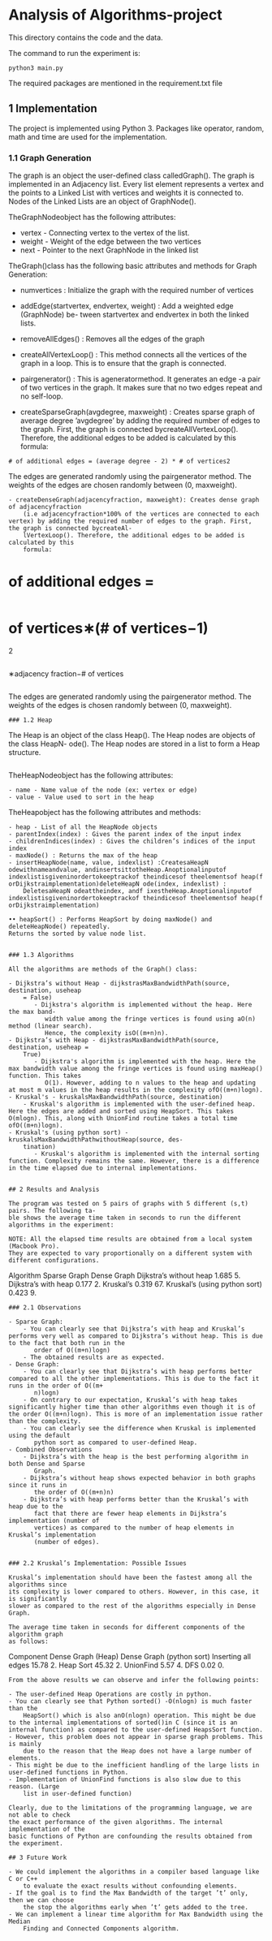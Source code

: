 # Analysis of Algorithms-project


This directory contains the code and the data.


The command to run the experiment is:

```
python3 main.py
```

The required packages are mentioned in the requirement.txt file


## 1 Implementation

The project is implemented using Python 3. Packages like operator, random, math and time
are used for the implementation.

### 1.1 Graph Generation

The graph is an object the user-defined class calledGraph(). The graph is implemented
in an Adjacency list. Every list element represents a vertex and the points to a Linked List
with vertices and weights it is connected to. Nodes of the Linked Lists are an object of
GraphNode().

TheGraphNodeobject has the following attributes:

- vertex - Connecting vertex to the vertex of the list.
- weight - Weight of the edge between the two vertices
- next - Pointer to the next GraphNode in the linked list

TheGraph()class has the following basic attributes and methods for Graph Generation:

- numvertices : Initialize the graph with the required number of vertices
- addEdge(startvertex, endvertex, weight) : Add a weighted edge (GraphNode) be-
    tween startvertex and endvertex in both the linked lists.
- removeAllEdges() : Removes all the edges of the graph
- createAllVertexLoop() : This method connects all the vertices of the graph in a loop.
    This is to ensure that the graph is connected.
- pairgenerator() : This is ageneratormethod. It generates an edge -a pair of two vertices in the graph. It makes sure that no two edges repeat and no self-loop.


- createSparseGraph(avgdegree, maxweight) : Creates sparse graph of average degree
    ’avgdegree’ by adding the required number of edges to the graph. First, the graph is
    connected bycreateAllVertexLoop(). Therefore, the additional edges to be added
    is calculated by this formula:

```
# of additional edges = (average degree - 2) * # of vertices2
```

The edges are generated randomly using the pairgenerator method. The weights of
the edges are chosen randomly between (0, maxweight).
```
- createDenseGraph(adjacencyfraction, maxweight): Creates dense graph of adjacencyfraction
    (i.e adjacencyfraction*100% of the vertices are connected to each vertex) by adding the required number of edges to the graph. First, the graph is connected bycreateAl-
    lVertexLoop(). Therefore, the additional edges to be added is calculated by this
    formula:

```
# of additional edges =
```
```
# of vertices∗(# of vertices−1)
2
```
```
∗adjacency fraction−# of vertices
```
```
The edges are generated randomly using the pairgenerator method. The weights of
the edges is chosen randomly between (0, maxweight).
```
### 1.2 Heap

```
The Heap is an object of the class Heap(). The Heap nodes are objects of the class HeapN-
ode(). The Heap nodes are stored in a list to form a Heap structure.
```
```
TheHeapNodeobject has the following attributes:
```
- name - Name value of the node (ex: vertex or edge)
- value - Value used to sort in the heap

```
TheHeapobject has the following attributes and methods:
```
- heap - List of all the HeapNode objects
- parentIndex(index) : Gives the parent index of the input index
- childrenIndices(index) : Gives the children’s indices of the input index
- maxNode() : Returns the max of the heap
- insertHeapNode(name, value, indexlist) :CreatesaHeapN odewithnameandvalue, andinsertsittotheHeap.Anoptionalinputof indexlistisgiveninordertokeeptrackof theindicesof theelementsof heap(f orDijkstraimplementation)deleteHeapN ode(index, indexlist) :
    DeletesaHeapN odeattheindex, andf ixestheHeap.Anoptionalinputof indexlistisgiveninordertokeeptrackof theindicesof theelementsof heap(f orDijkstraimplementation)

•• heapSort() : Performs HeapSort by doing maxNode() and deleteHeapNode() repeatedly.
Returns the sorted by value node list.


### 1.3 Algorithms

All the algorithms are methods of the Graph() class:

- Dijkstra’s without Heap - dijkstrasMaxBandwidthPath(source, destination, useheap
    = False)
       - Dijkstra's algorithm is implemented without the heap. Here the max band-
          width value among the fringe vertices is found using aO(n) method (linear search).
          Hence, the complexity isO((m+n)n).
- Dijkstra’s with Heap - dijkstrasMaxBandwidthPath(source, destination, useheap =
    True)
       - Dijkstra's algorithm is implemented with the heap. Here the max bandwidth value among the fringe vertices is found using maxHeap() function. This takes
          O(1). However, adding to n values to the heap and updating at most m values in the heap results in the complexity ofO((m+n)logn).
- Kruskal's - kruskalsMaxBandwidthPath(source, destination)
    - Kruskal's algorithm is implemented with the user-defined heap. Here the edges are added and sorted using HeapSort. This takes O(mlogn). This, along with UnionFind routine takes a total time ofO((m+n)logn).
- Kruskal's (using python sort) - kruskalsMaxBandwidthPathwithoutHeap(source, des-
    tination)
       - Kruskal's algorithm is implemented with the internal sorting function. Complexity remains the same. However, there is a difference in the time elapsed due to internal implementations.


## 2 Results and Analysis

The program was tested on 5 pairs of graphs with 5 different (s,t) pairs. The following ta-
ble shows the average time taken in seconds to run the different algorithms in the experiment:

NOTE: All the elapsed time results are obtained from a local system (Macbook Pro).
They are expected to vary proportionally on a different system with different configurations.

```
Algorithm Sparse Graph Dense Graph
Dijkstra’s without heap 1.685 5.
Dijkstra’s with heap 0.177 2.
Kruskal’s 0.319 67.
Kruskal’s (using python sort) 0.423 9.
```
### 2.1 Observations

- Sparse Graph:
    - You can clearly see that Dijkstra’s with heap and Kruskal’s performs very well as compared to Dijkstra’s without heap. This is due to the fact that both run in the
       order of O((m+n)logn)
    - The obtained results are as expected.
- Dense Graph:
    - You can clearly see that Dijkstra’s with heap performs better compared to all the other implementations. This is due to the fact it runs in the order of O((m+
       n)logn)
    - On contrary to our expectation, Kruskal’s with heap takes significantly higher time than other algorithms even though it is of the order O((m+n)logn). This is more of an implementation issue rather than the complexity.
    - You can clearly see the difference when Kruskal is implemented using the default
       python sort as compared to user-defined Heap.
- Combined Observations
    - Dijkstra’s with the heap is the best performing algorithm in both Dense and Sparse
       Graph.
    - Dijkstra’s without heap shows expected behavior in both graphs since it runs in
       the order of O((m+n)n)
    - Dijkstra’s with heap performs better than the Kruskal’s with heap due to the
       fact that there are fewer heap elements in Dijkstra’s implementation (number of
       vertices) as compared to the number of heap elements in Kruskal’s implementation
       (number of edges).


### 2.2 Kruskal’s Implementation: Possible Issues

Kruskal’s implementation should have been the fastest among all the algorithms since
its complexity is lower compared to others. However, in this case, it is significantly
slower as compared to the rest of the algorithms especially in Dense Graph.

The average time taken in seconds for different components of the algorithm graph
as follows:

```
Component Dense Graph (Heap) Dense Graph (python sort)
Inserting all edges 15.78 2.
Heap Sort 45.32 2.
UnionFind 5.57 4.
DFS 0.02 0.
```
From the above results we can observe and infer the following points:

- The user-defined Heap Operations are costly in python.
- You can clearly see that Python sorted() -O(nlogn) is much faster than the
    HeapSort() which is also anO(nlogn) operation. This might be due to the internal implementations of sorted()in C (since it is an internal function) as compared to the user-defined HeapsSort function.
- However, this problem does not appear in sparse graph problems. This is mainly
    due to the reason that the Heap does not have a large number of elements.
- This might be due to the inefficient handling of the large lists in user-defined functions in Python.
- Implementation of UnionFind functions is also slow due to this reason. (Large
    list in user-defined function)

Clearly, due to the limitations of the programming language, we are not able to check
the exact performance of the given algorithms. The internal implementation of the
basic functions of Python are confounding the results obtained from the experiment.

## 3 Future Work

- We could implement the algorithms in a compiler based language like C or C++
    to evaluate the exact results without confounding elements.
- If the goal is to find the Max Bandwidth of the target ’t’ only, then we can choose
    the stop the algorithms early when ’t’ gets added to the tree.
- We can implement a linear time algorithm for Max Bandwidth using the Median
    Finding and Connected Components algorithm.


